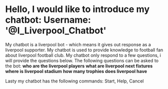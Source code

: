 # Hello, I would like to introduce my chatbot: Username: '@I_Liverpool_Chatbot'
My chatbot is a liverpool bot - which means it gives out response as a liverpool supporter. My chatbot is used to provide knowledge to football fan about liverpool football club. 
My chatbot only respond to a few questions, i will provide the questions below.
The following questions can be asked to the bot:
  **who are the liverpool players**
  **what are liverpool next fixtures**
  **where is liverpool stadium**
  **how many trophies does liverpool have**

Lasty my chatbot has the following commands: Start, Help, Cancel
  
